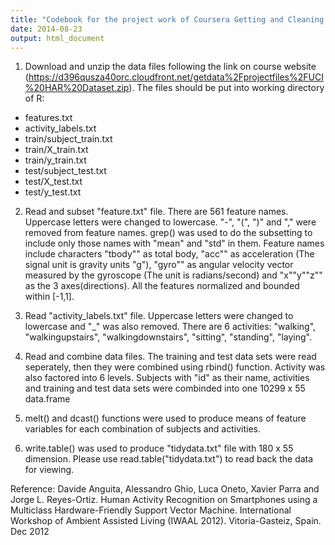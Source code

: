 ```yaml
---
title: "Codebook for the project work of Coursera Getting and Cleaning Data course"
date: 2014-08-23
output: html_document
---
```


1. Download and unzip the data files following the link on course website (https://d396qusza40orc.cloudfront.net/getdata%2Fprojectfiles%2FUCI%20HAR%20Dataset.zip). The files should be put into working directory of R:

* features.txt
* activity_labels.txt
* train/subject_train.txt
* train/X_train.txt
* train/y_train.txt
* test/subject_test.txt
* test/X_test.txt
* test/y_test.txt

2. Read and subset "feature.txt" file. There are 561 feature names. Uppercase letters were changed to lowercase. "-", "(", ")" and "," were removed from feature names. grep() was used to do the subsetting to include  only those names with "mean" and "std" in them. Feature names include characters "tbody"" as total body, "acc"" as acceleration (The signal unit is gravity units "g"), "gyro"" as angular velocity vector measured by the gyroscope (The unit is radians/second) and "x""y""z"" as the 3 axes(directions). All the features normalized and bounded within [-1,1].

3. Read "activity_labels.txt" file. Uppercase letters were changed to lowercase and "_" was also removed. There are 6 activities: "walking", "walkingupstairs", "walkingdownstairs", "sitting", "standing", "laying".

4. Read and combine data files. The training and test data sets were read seperately, then they were combined using rbind() function. Activity was also factored into 6 levels. Subjects with "id" as their name, activities and training and test data sets were combinded into one 10299 x 55 data.frame  

5. melt() and dcast() functions were used to produce means of feature variables for each combination of subjects and activities.

6. write.table() was used to produce "tidydata.txt" file with 180 x 55 dimension. Please use read.table("tidydata.txt") to read back the data for viewing.

Reference:
Davide Anguita, Alessandro Ghio, Luca Oneto, Xavier Parra and Jorge L. Reyes-Ortiz. Human Activity Recognition on Smartphones using a Multiclass Hardware-Friendly Support Vector Machine. International Workshop of Ambient Assisted Living (IWAAL 2012). Vitoria-Gasteiz, Spain. Dec 2012